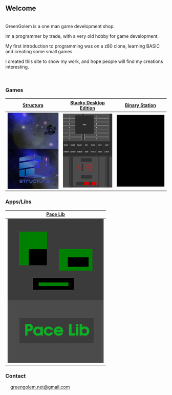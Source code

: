 ## Welcome

<br>
GreenGolem is a one man game development shop.

Im a programmer by trade,
with a very old hobby for game development.

My first introduction to programming was on a z80 clone,
learning BASIC and creating some small games.

I created this site to show my work, and hope people will find my creations interesting.

<br>

### Games

| [Structura](https://greengolem.github.io/Structura) | [Stacky Desktop Edition](https://greengolem.github.io/StackyDesktopEdition) | [Binary Station](https://greengolem.github.io/BinaryStation) |
| --- | --- | --- |
| [![image](images/structura_library.jpg)](https://greengolem.github.io/Structura)  | [![image](images/stackydesktopedition_library.png)](https://greengolem.github.io/StackyDesktopEdition) | [![image](images/binarystation_library.png)](https://greengolem.github.io/BinaryStation)  |

### Apps/Libs

| [Pace Lib](https://greengolem.github.io/PaceLib) |
| --- |
| [![image](images/pacelib_library.png)](https://greengolem.github.io/PaceLib) |

### Contact

&nbsp;&nbsp;&nbsp;&nbsp;greengolem.net@gmail.com

